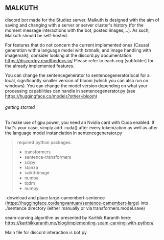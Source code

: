<h2>MALKUTH</h2>
discord bot made for the Studiez server. Malkuth is designed with the aim of saving and changing with a server or server cluster's history (for the moment message interactions with the bot, posted images,...).
As such, Malkuth should be self-hosted.


For features that do not concern the current implemented ones (Causal generation with a language model with txtmalk, and image handling with imagemalk), consider looking at the discord.py documentation: https://discordpy.readthedocs.io/
Please refer to each cog (subfolder) for the already implemented features.


You can change the sentencegenerator to sentencegeneratorlocal for a local, significantly smaller version of bloom (which you can also run on windows). 
You can change the model version depending on what your processing capabilities can handle in sentencegenerator.py (see https://huggingface.co/models?other=bloom)


<h6>getting started</h6>


To make use of gpu power, you need an Nvidia card with Cuda enabled. If that's your case, simply add .cuda() after every tokenization as well as after the language model instanciation in sentencegenerator.py
> required python packages:
>  - transformers
>  - sentence-transformers
>  - scipy
>  - stanza
>  - scikit-image
>  - numba
>  - tqdm
>  - numpy

-download and place large-camembert-sentence (https://huggingface.co/dangvantuan/sentence-camembert-large) into ./sentence directory
(either manually or via transformers.model.save)

seam-carving algorithm as presented by Karthik Karanth here:
https://karthikkaranth.me/blog/implementing-seam-carving-with-python/


Main file for discord interaction is bot.py 


